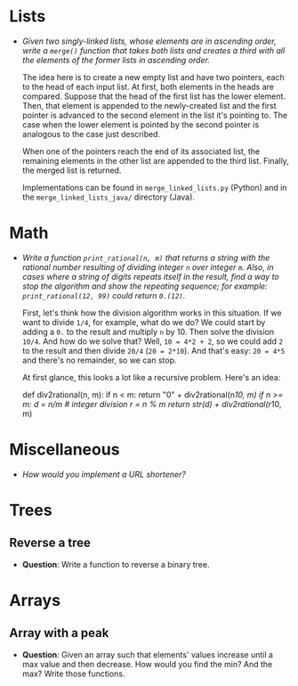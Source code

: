 # Lists

* *Given two singly-linked lists, whose elements are in ascending order, write
  a `merge()` function that takes both lists and creates a third with all the
  elements of the former lists in ascending order.*

  The idea here is to create a new empty list and have two pointers, each to the
  head of each input list. At first, both elements in the heads are compared.
  Suppose that the head of the first list has the lower element. Then, that
  element is appended to the newly-created list and the first pointer is
  advanced to the second element in the list it's pointing to. The case when the
  lower element is pointed by the second pointer is analogous to the case just
  described.
  
  When one of the pointers reach the end of its associated list, the remaining
  elements in the other list are appended to the third list. Finally, the
  merged list is returned.

  Implementations can be found in `merge_linked_lists.py` (Python) and in the
  `merge_linked_lists_java/` directory (Java).


# Math

* *Write a function `print_rational(n, m)` that returns a string with the
  rational number resulting of dividing integer `n` over integer `m`. Also, in
  cases where a string of digits repeats itself in the result, find a way to
  stop the algorithm and show the repeating sequence; for example:
  `print_rational(12, 99)` could return `0.(12)`.*

  First, let's think how the division algorithm works in this situation. If we
  want to divide `1/4`, for example, what do we do? We could start by adding a
  `0.` to the result and multiply `n` by 10. Then solve the division `10/4`.
  And how do we solve that? Well, `10 = 4*2 + 2`, so we could add `2` to the
  result and then divide `20/4` (`20 = 2*10`). And that's easy: `20 = 4*5` and
  there's no remainder, so we can stop.

  At first glance, this looks a lot like a recursive problem. Here's an idea:

    def div2rational(n, m):
        if n < m:
            return "0" + div2rational(n*10, m)
        if n >= m:
            d = n/m # integer division
            r = n % m
            return str(d) + div2rational(r*10, m)



# Miscellaneous

* *How would you implement a URL shortener?*

# Trees

## Reverse a tree

* **Question**: Write a function to reverse a binary tree.

# Arrays

## Array with a peak

* **Question**: Given an array such that elements' values increase until a max
  value and then decrease. How would you find the min? And the max? Write
  those functions.
